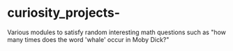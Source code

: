 # curiosity_projects-
Various modules to satisfy random interesting math questions such as "how many times does the word 'whale' occur in Moby Dick?"
